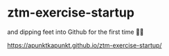 # ztm-exercise-startup

and dipping feet into Github for the first time 👯‍♀️

https://apunktkapunkt.github.io/ztm-exercise-startup/
